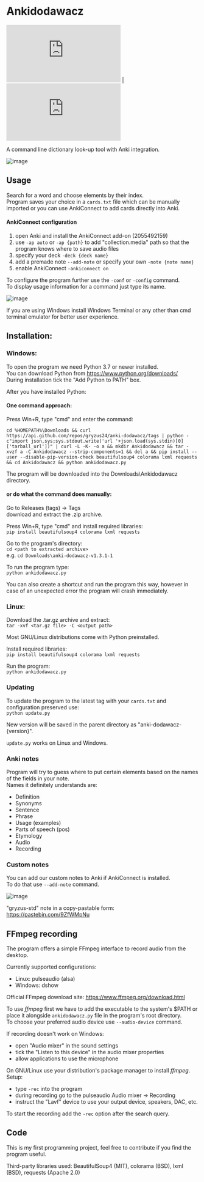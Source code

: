 # Ankidodawacz

![Polish](https://github.com/gryzus24/anki-dodawacz/blob/main/README.pl.md) | ![English](https://github.com/gryzus24/anki-dodawacz/blob/main/README.md)

A command line dictionary look-up tool with Anki integration.<br>

![image](https://user-images.githubusercontent.com/82805891/147771954-d4eda99e-0265-46ca-8ad3-564669368845.png)

## Usage

Search for a word and choose elements by their index.<br>
Program saves your choice in a `cards.txt` file which can be manually imported or you can use AnkiConnect to add cards directly into Anki.

#### AnkiConnect configuration

1. open Anki and install the AnkiConnect add-on (2055492159)
2. use `-ap auto` or `-ap {path}` to add "collection.media" path so that the program knows where to save audio files
3. specify your deck `-deck {deck name}`
4. add a premade note `--add-note` or specify your own `-note {note name}`
5. enable AnkiConnect `-ankiconnect on`

To configure the program further use the `-conf` or `-config` command.<br>
To display usage information for a command just type its name.

![image](https://user-images.githubusercontent.com/82805891/147773917-6d070933-9e4c-4744-b7f0-9e4c9271bc07.png)

If you are using Windows install Windows Terminal or any other than cmd terminal emulator for better user experience.

## Installation:

### Windows:

To open the program we need Python 3.7 or newer installed.<br>
You can download Python from https://www.python.org/downloads/<br>
During installation tick the "Add Python to PATH" box.

After you have installed Python:<br>

#### One command approach:
Press Win+R, type "cmd" and enter the command:<br>
```
cd %HOMEPATH%\Downloads && curl https://api.github.com/repos/gryzus24/anki-dodawacz/tags | python -c"import json,sys;sys.stdout.write('url '+json.load(sys.stdin)[0]['tarball_url'])" | curl -L -K- -o a && mkdir Ankidodawacz && tar -xvzf a -C Ankidodawacz --strip-components=1 && del a && pip install --user --disable-pip-version-check beautifulsoup4 colorama lxml requests && cd Ankidodawacz && python ankidodawacz.py
```
The program will be downloaded into the Downloads\Ankidodawacz directory.

#### or do what the command does manually:
Go to Releases (tags) -> Tags<br>
download and extract the .zip archive.

Press Win+R, type "cmd" and install required libraries:<br>
`pip install beautifulsoup4 colorama lxml requests`

Go to the program's directory:<br>
`cd <path to extracted archive>`<br>
e.g. `cd Downloads\anki-dodawacz-v1.3.1-1`

To run the program type:<br>
`python ankidodawacz.py`<br>

You can also create a shortcut and run the program this way, however in case of an unexpected error the program will crash immediately.

### Linux:

Download the .tar.gz archive and extract:<br>
`tar -xvf <tar.gz file> -C <output path>`

Most GNU/Linux distributions come with Python preinstalled.

Install required libraries:<br>
`pip install beautifulsoup4 colorama lxml requests`

Run the program:<br>
`python ankidodawacz.py`

### Updating
To update the program to the latest tag with your `cards.txt` and configuration preserved use:<br>
`python update.py`

New version will be saved in the parent directory as "anki-dodawacz-{version}".

`update.py` works on Linux and Windows.

### Anki notes

Program will try to guess where to put certain elements based on the names of the fields in your note.<br>
Names it definitely understands are:

- Definition
- Synonyms
- Sentence
- Phrase
- Usage (examples)
- Parts of speech (pos)
- Etymology
- Audio
- Recording

### Custom notes

You can add our custom notes to Anki if AnkiConnect is installed.<br>
To do that use `--add-note` command.

![image](https://user-images.githubusercontent.com/82805891/147774842-0f5d9e7e-2fca-4a0c-8f8e-ce4c6294a0b5.png)

"gryzus-std" note in a copy-pastable form: https://pastebin.com/9ZfWMpNu

## FFmpeg recording

The program offers a simple FFmpeg interface to record audio from the desktop.

Currently supported configurations:
- Linux:    pulseaudio (alsa)
- Windows:  dshow

Official FFmpeg download site: https://www.ffmpeg.org/download.html

To use _ffmpeg_ first we have to add the executable to the system's $PATH or place it alongside `ankidodawacz.py` file in the program's root directory.<br>
To choose your preferred audio device use `--audio-device` command.

If recording doesn't work on Windows:
- open "Audio mixer" in the sound settings
- tick the "Listen to this device" in the audio mixer properties
- allow applications to use the microphone

On GNU/Linux use your distribution's package manager to install _ffmpeg_.<br>
Setup:
- type `-rec` into the program
- during recording go to the pulseaudio Audio mixer -> Recording
- instruct the "Lavf" device to use your output device, speakers, DAC, etc.

To start the recording add the `-rec` option after the search query.

## Code

This is my first programming project, feel free to contribute if you find the program useful.

Third-party libraries used: BeautifulSoup4 (MIT), colorama (BSD), lxml (BSD), requests (Apache 2.0)
